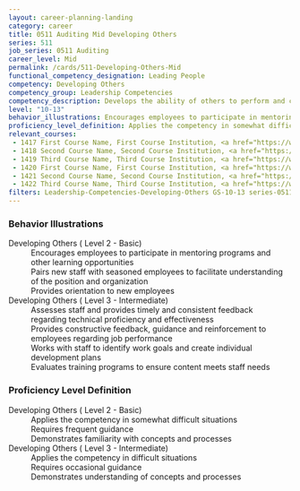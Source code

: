 ```yaml
---
layout: career-planning-landing
category: career
title: 0511 Auditing Mid Developing Others
series: 511
job_series: 0511 Auditing
career_level: Mid
permalink: /cards/511-Developing-Others-Mid
functional_competency_designation: Leading People
competency: Developing Others
competency_group: Leadership Competencies
competency_description: Develops the ability of others to perform and contribute to the organization
level: "10-13"
behavior_illustrations: Encourages employees to participate in mentoring programs and other learning opportunities ? Pairs new staff with seasoned employees to facilitate understanding of the position and organization ? Provides orientation to new employees ? Assesses staff and provides timely and consistent feedback regarding technical proficiency and effectiveness ? Provides constructive feedback, guidance and reinforcement to employees regarding job performance ? Works with staff to identify work goals and create individual development plans ? Evaluates training programs to ensure content meets staff needs
proficiency_level_definition: Applies the competency in somewhat difficult situations ? Requires frequent guidance ? Demonstrates familiarity with concepts and processes ? Applies the competency in difficult situations ? Requires occasional guidance ? Demonstrates understanding of concepts and processes
relevant_courses: 
 - 1417 First Course Name, First Course Institution, <a href="https://www.cfo.gov">www.cfo.gov</a>
 - 1418 Second Course Name, Second Course Institution, <a href="https://www.cfo.gov">www.cfo.gov</a>
 - 1419 Third Course Name, Third Course Institution, <a href="https://www.cfo.gov">www.cfo.gov</a>
 - 1420 First Course Name, First Course Institution, <a href="https://www.cfo.gov">www.cfo.gov</a>
 - 1421 Second Course Name, Second Course Institution, <a href="https://www.cfo.gov">www.cfo.gov</a>
 - 1422 Third Course Name, Third Course Institution, <a href="https://www.cfo.gov">www.cfo.gov</a>
filters: Leadership-Competencies-Developing-Others GS-10-13 series-0511
---
```


<div class="desktop:grid-col-6 margin-y-205">
  <div class="border-top-05 bg-white padding-2 shadow-5 height-full members-hover border-1px border-gray-30 border-top-orange radius-lg">
    <h3>Behavior Illustrations</h3>
    <dl class="text-base"><dt>Developing Others ( Level 2 - Basic)</dt><dd>Encourages employees to participate in mentoring programs and other learning opportunities </dd><dd> Pairs new staff with seasoned employees to facilitate understanding of the position and organization </dd><dd> Provides orientation to new employees</dd><dt>Developing Others ( Level 3 - Intermediate)</dt><dd>Assesses staff and provides timely and consistent feedback regarding technical proficiency and effectiveness </dd><dd> Provides constructive feedback, guidance and reinforcement to employees regarding job performance </dd><dd> Works with staff to identify work goals and create individual development plans </dd><dd> Evaluates training programs to ensure content meets staff needs</dd></dl>
  </div>
</div>
<div class="desktop:grid-col-6 margin-y-205">
  <div class="border-top-05 bg-white padding-2 shadow-5 height-full members-hover border-1px border-gray-30 border-top-orange radius-lg">
    <h3>Proficiency Level Definition</h3>
    <dl class="text-base"><dt>Developing Others ( Level 2 - Basic)</dt><dd>Applies the competency in somewhat difficult situations </dd><dd> Requires frequent guidance </dd><dd> Demonstrates familiarity with concepts and processes</dd><dt>Developing Others ( Level 3 - Intermediate)</dt><dd>Applies the competency in difficult situations </dd><dd> Requires occasional guidance </dd><dd> Demonstrates understanding of concepts and processes</dd></dl>
  </div>
</div>